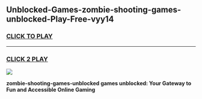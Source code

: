 
## Unblocked-Games-zombie-shooting-games-unblocked-Play-Free-vyy14
<h3>
<a href="https://premium76.site?title=zombie-shooting-games-unblocked&ref=09A">CLICK TO PLAY</a></h3>
<hr>

<h3>
<a href="https://premium76.site?title=zombie-shooting-games-unblocked&ref=09A">CLICK 2 PLAY</a>
  
</h3>

<a href="https://premium76.site?title=zombie-shooting-games-unblocked&ref=09A"><img src="https://clearcache.store/games.png"></a>


**zombie-shooting-games-unblocked games unblocked: Your Gateway to Fun and Accessible Online Gaming**
